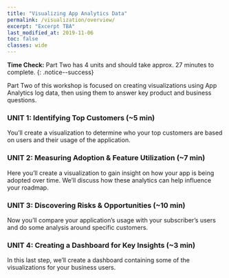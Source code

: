 ```yaml
---
title: "Visualizing App Analytics Data"
permalink: /visualization/overview/
excerpt: "Excerpt TBA"
last_modified_at: 2019-11-06
toc: false
classes: wide
---
```


**Time Check:** Part Two has 4 units and should take approx. 27 minutes to complete.
{: .notice--success}

Part Two of this workshop is focused on creating visualizations using App Analytics log data, then using them to answer key product and business questions.

### UNIT 1: Identifying Top Customers  (~5 min)
You’ll create a visualization to determine who your top customers are based on users and their usage of the application. 

### UNIT 2: Measuring Adoption & Feature Utilization (~7 min)
Here you’ll create a visualization to gain insight on how your app is being adopted over time. We’ll discuss how these analytics can help influence your roadmap. 


### UNIT 3: Discovering Risks & Opportunities (~10 min) 
Now you’ll compare your application’s usage with your subscriber’s users and do some analysis around specific customers. 

### UNIT 4: Creating a Dashboard for Key Insights (~3  min)
In this last step, we’ll create a dashboard containing some of the visualizations for your business users. 
